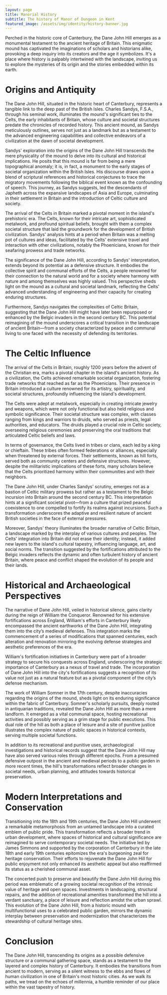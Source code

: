 ```yaml
---
layout: page
title: Manorial History
subtitle: The history of Manor of Dungeon in Kent
featured_image: /assets/img/identity/history-banner.jpg
---
```


Perched in the historic core of Canterbury, the Dane John Hill emerges as a monumental testament to the ancient heritage of Britain. This enigmatic mound has captivated the imaginations of scholars and historians alike, provoking a deep inquiry into its creators and the age it symbolizes. It's a place where history is palpably intertwined with the landscape, inviting us to explore the mysteries of its origin and the stories embedded within its earth.

# Origins and Antiquity

The Dane John Hill, situated in the historic heart of Canterbury, represents a tangible link to the deep past of the British Isles. Charles Sandys, F.S.A., through his seminal work, illuminates the mound's significant ties to the Celts, the early inhabitants of Britain, whose culture and societal structures predate the chronicles of recorded history. This ancient mound, as Sandys meticulously outlines, serves not just as a landmark but as a testament to the advanced engineering capabilities and collective endeavors of a civilization at the dawn of societal development.

Sandys' exploration into the origins of the Dane John Hill transcends the mere physicality of the mound to delve into its cultural and historical implications. He posits that this mound is far from being a mere topographical anomaly; it is, in fact, a monument to the early stages of societal organization within the British Isles. His discourse draws upon a blend of scriptural references and historical conjectures to trace the migratory movements following the biblical event known as the confounding of speech. This journey, as Sandys suggests, led the descendants of Japheth across the expansive landscapes of Asia and Europe, culminating in their settlement in Britain and the introduction of Celtic culture and society.

The arrival of the Celts in Britain marked a pivotal moment in the island's prehistoric era. The Celts, known for their intricate art, sophisticated metalwork, and profound spiritual beliefs, brought with them a complex societal structure that laid the groundwork for the development of British civilization. Sandys' analysis hints at a period when Britain was a melting pot of cultures and ideas, facilitated by the Celts' extensive travel and interaction with other civilizations, notably the Phoenicians, known for their seafaring prowess and trade networks.

The significance of the Dane John Hill, according to Sandys' interpretation, extends beyond its potential as a defensive structure. It embodies the collective spirit and communal efforts of the Celts, a people renowned for their connection to the natural world and for a society where harmony with nature and among themselves was highly valued. This perspective sheds light on the mound as a cultural and societal landmark, reflecting the Celts' advanced understanding of engineering and their capacity for creating enduring structures.

Furthermore, Sandys navigates the complexities of Celtic Britain, suggesting that the Dane John Hill might have later been repurposed or enhanced by the Belgic invaders in the second century BC. This potential reimagining of the mound underscores a critical transition in the landscape of ancient Britain—from a society characterized by peace and communal living to one faced with the necessity of defending its territories.

# The Celtic Influence

The arrival of the Celts in Britain, roughly 1200 years before the advent of the Christian era, marks a pivotal chapter in the island's ancient history. As a civilization, the Celts achieved remarkable societal organization, fostering trade networks that reached as far as the Phoenicians. Their presence in Britain introduced a culture renowned for its artistry, spirituality, and societal structures, profoundly influencing the island's development.

The Celts were adept at metalwork, especially in creating intricate jewelry and weapons, which were not only functional but also held religious and symbolic significance. Their societal structure was complex, with classes ranging from kings and warriors to druids, who served as priests, legal authorities, and educators. The druids played a crucial role in Celtic society, overseeing religious ceremonies and preserving the oral traditions that articulated Celtic beliefs and laws.

In terms of governance, the Celts lived in tribes or clans, each led by a king or chieftain. These tribes often formed federations or alliances, especially when threatened by external forces. Their settlements, known as hill forts, served both as community centers and defensive structures. However, despite the militaristic implications of these forts, many scholars believe that the Celts prioritized harmony within their communities and with their neighbors.

The Dane John Hill, under Charles Sandys' scrutiny, emerges not as a bastion of Celtic military prowess but rather as a testament to the Belgic incursion into Britain around the second century BC. This interpretation hints at a significant societal pivot—from a culture that prized peaceful coexistence to one compelled to fortify its realms against incursions. Such a transformation underscores the adaptive and resilient nature of ancient British societies in the face of external pressures.

Moreover, Sandys' theory illuminates the broader narrative of Celtic Britain, a landscape marked by the interplay of various cultures and peoples. The Celts' integration into Britain did not erase their identity; instead, it added new layers to the island's cultural tapestry, influencing language, art, and social norms. The transition suggested by the fortifications attributed to the Belgic invaders reflects the dynamic and often turbulent history of ancient Britain, where peace and conflict shaped the evolution of its people and their lands.

# Historical and Archaeological Perspectives

The narrative of Dane John Hill, veiled in historical silence, gains clarity during the reign of William the Conqueror. Renowned for his extensive fortifications across England, William's efforts in Canterbury likely encompassed the ancient earthworks of the Dane John Hill, integrating them into the city’s medieval defenses. This integration marks the commencement of a series of modifications that spanned centuries, each alteration and renovation mirroring the evolving defense strategies and aesthetic preferences of the era.

William's fortification initiatives in Canterbury were part of a broader strategy to secure his conquests across England, underscoring the strategic importance of Canterbury as a nexus of travel and trade. The incorporation of Dane John Hill into the city's fortifications suggests a recognition of its value not just as a natural feature but as a pivotal component of the city’s defense mechanism.

The work of William Somner in the 17th century, despite inaccuracies regarding the origins of the mound, sheds light on its enduring significance within the fabric of Canterbury. Somner's scholarly pursuits, deeply rooted in antiquarian traditions, revealed the Dane John Hill as more than a mere landform. It emerged as a vital communal space, hosting recreational activities and possibly serving as a grim stage for public executions. This dual role of the hill as both a place of leisure and a site of punitive justice illustrates the complex nature of public spaces in historical contexts, serving multiple societal functions.

In addition to its recreational and punitive uses, archaeological investigations and historical records suggest that the Dane John Hill may have also served various roles through different epochs. From a presumed defensive outpost in the ancient and medieval periods to a public garden in more recent times, the hill's transformations reflect broader changes in societal needs, urban planning, and attitudes towards historical preservation.

# Modern Interpretations and Conservation

Transitioning into the 18th and 19th centuries, the Dane John Hill underwent a remarkable metamorphosis from an untamed landscape into a curated emblem of public pride. This transformation reflects a broader trend in urban development, where spaces of historical and cultural significance are reimagined to serve contemporary societal needs. The initiative led by James Simmons and supported by the corporation of Canterbury in the late 18th and early 19th centuries epitomizes the era's burgeoning zeal for heritage conservation. Their efforts to rejuvenate the Dane John Hill for public enjoyment not only enhanced its aesthetic appeal but also reaffirmed its status as a cherished communal asset.

The concerted push to preserve and beautify the Dane John Hill during this period was emblematic of a growing societal recognition of the intrinsic value of heritage and open spaces. Investments in landscaping, structural repairs, and the addition of recreational amenities transformed the hill into a verdant sanctuary, a place of leisure and reflection amidst the urban sprawl. This evolution of the Dane John Hill, from a historic mound with multifunctional uses to a celebrated public garden, mirrors the dynamic interplay between preservation and modernization that characterizes the stewardship of cultural heritage sites.

# Conclusion

The Dane John Hill, transcending its origins as a possible defensive structure or a communal gathering space, stands as a testament to the layered and complex history of Canterbury. It embodies the transitions from ancient to modern, serving as a silent witness to the ebbs and flows of human civilization in one of Britain's most historic cities. As we walk its paths, we tread on the echoes of millennia, a humble reminder of our place within the vast tapestry of history.

